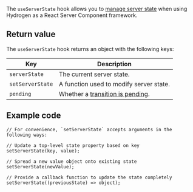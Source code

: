 <!-- This file is generated from source code in the Shopify/hydrogen repo. Edit the files in /packages/hydrogen/src/foundation/useServerState and run 'yarn generate-docs' at the root of this repo. For more information, refer to https://github.com/Shopify/shopify-dev/blob/master/content/internal/operations/hydrogen-reference-docs.md. -->

The `useServerState` hook allows you to [manage server state](/api/hydrogen/framework/server-state) when using Hydrogen as a React Server Component framework.

## Return value

The `useServerState` hook returns an object with the following keys:

| Key              | Description                                                                            |
| ---------------- | -------------------------------------------------------------------------------------- |
| `serverState`    | The current server state.                                                              |
| `setServerState` | A function used to modify server state.                                                |
| `pending`        | Whether a [transition is pending](https://github.com/reactwg/react-18/discussions/41). |

## Example code

```tsx
// For convenience, `setServerState` accepts arguments in the following ways:

// Update a top-level state property based on key
setServerState(key, value);

// Spread a new value object onto existing state
setServerState(newValue);

// Provide a callback function to update the state completely
setServerState((previousState) => object);
```
